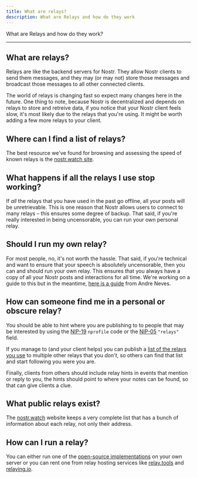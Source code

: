 ```yaml
---
title: What are relays?
description: What are Relays and how do they work
---
```


What are Relays and how do they work?

---

## What are relays?

Relays are like the backend servers for Nostr. They allow Nostr clients to send them messages, and they may (or may not) store those messages and broadcast those messages to all other connected clients.

The world of relays is changing fast so expect many changes here in the future. One thing to note, because Nostr is decentralized and depends on relays to store and retreive data, if you notice that your Nostr client feels slow, it's most likely due to the relays that you're using. It might be worth adding a few more relays to your client.

## Where can I find a list of relays?

The best resource we've found for browsing and assessing the speed of known relays is the [nostr.watch site](https://nostr.watch/relays/find).

## What happens if all the relays I use stop working?

If _all_ the relays that you have used in the past go offline, all your posts will be unretrievable. This is one reason that Nostr allows users to connect to many relays – this ensures some degree of backup. That said, if you're really interested in being uncensorable, you can run your own personal relay.

## Should I run my own relay?

For most people, no, it's not worth the hassle. That said, if you're technical and want to ensure that your speech is absolutely uncensorable, then you can and should run your own relay. This ensures that you always have a copy of all your Nostr posts and interactions for all time. We're working on a guide to this but in the meantime, [here is a guide](https://andreneves.xyz/p/set-up-a-nostr-relay-server-in-under) from Andre Neves.

## How can someone find me in a personal or obscure relay?

You should be able to hint where you are publishing to to people that may be interested by using the [NIP-19](https://nips.be/19) `nprofile` code or the [NIP-05](https://nips.be/5) `"relays"` field.

If you manage to (and your client helps) you can publish a [list of the relays you use](https://nips.be/65) to multiple other relays that you _don't_, so others can find that list and start following you were you are.

Finally, clients from others should include relay hints in events that mention or reply to you, the hints should point to where your notes can be found, so that can give clients a clue.

## What public relays exist?

The [nostr.watch](https://nostr.watch) website keeps a very complete list that has a bunch of information about each relay, not only their address.

## How can I run a relay?

You can either run one of the [open-source implementations](/relays/implementations) on your own server or you can rent one from relay hosting services like [relay.tools](https://relay.tools) and [relaying.io](https://relaying.io).

